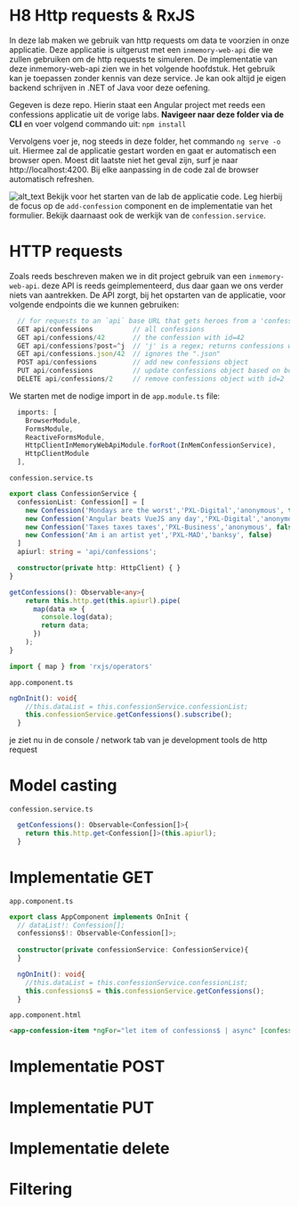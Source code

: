 # H8 Http requests & RxJS
In deze lab maken we gebruik van http requests om data te voorzien in onze applicatie. Deze applicatie is uitgerust met een `inmemory-web-api` die we zullen gebruiken om de http requests te simuleren. De implementatie van deze inmemory-web-api zien we in het volgende hoofdstuk. Het gebruik kan je toepassen zonder kennis van deze service. Je kan ook altijd je eigen backend schrijven in .NET of Java voor deze oefening.

Gegeven is deze repo. Hierin staat een Angular project met reeds een confessions applicatie uit de vorige labs. **Navigeer naar deze folder via de CLI** en voer volgend commando uit: ```npm install```
 
Vervolgens voer je, nog steeds in deze folder, het commando ```ng serve -o``` uit. Hiermee zal de applicatie gestart worden en gaat er automatisch een browser open. Moest dit laatste niet het geval zijn, surf je naar http://localhost:4200. Bij elke aanpassing in de code zal de browser automatisch refreshen.

![alt_text](https://i.imgur.com/TT9FcyW.png "image_tooltip") Bekijk voor het starten van de lab de applicatie code. Leg hierbij de focus op de `add-confession` component en de implementatie van het formulier. Bekijk daarnaast ook de werkijk van de `confession.service`.

# HTTP requests
Zoals reeds beschreven maken we in dit project gebruik van een `inmemory-web-api`. deze API is reeds geimplementeerd, dus daar gaan we ons verder niets van aantrekken. De API zorgt, bij het opstarten van de applicatie, voor volgende endpoints die we kunnen gebruiken:
```ts
  // for requests to an `api` base URL that gets heroes from a 'confessions' collection 
  GET api/confessions          // all confessions
  GET api/confessions/42       // the confession with id=42
  GET api/confessions?post=^j  // 'j' is a regex; returns confessions whose post starting with 'j' or 'J'
  GET api/confessions.json/42  // ignores the ".json"
  POST api/confessions         // add new confessions object
  PUT api/confessions          // update confessions object based on boject id
  DELETE api/confessions/2     // remove confessions object with id=2
```

We starten met de nodige import in de `app.module.ts` file:
```ts
  imports: [
    BrowserModule,
    FormsModule,
    ReactiveFormsModule,
    HttpClientInMemoryWebApiModule.forRoot(InMemConfessionService),
    HttpClientModule
  ],
```

`confession.service.ts`
```typescript
export class ConfessionService {
  confessionList: Confession[] = [
    new Confession('Mondays are the worst','PXL-Digital','anonymous', true),
    new Confession('Angular beats VueJS any day','PXL-Digital','anonymous', true),
    new Confession('Taxes taxes taxes','PXL-Business','anonymous', false),
    new Confession('Am i an artist yet','PXL-MAD','banksy', false)
  ]
  apiurl: string = 'api/confessions';

  constructor(private http: HttpClient) { }
}
```

```ts
getConfessions(): Observable<any>{
    return this.http.get(this.apiurl).pipe(
      map(data => {
        console.log(data);
        return data;
      })
    );
}
```

```ts
import { map } from 'rxjs/operators'
```

`app.component.ts`
```ts
ngOnInit(): void{
    //this.dataList = this.confessionService.confessionList;
    this.confessionService.getConfessions().subscribe();
  }
```
je ziet nu in de console / network tab van je development tools de http request


# Model casting
`confession.service.ts`
```ts
  getConfessions(): Observable<Confession[]>{
    return this.http.get<Confession[]>(this.apiurl);
  }
```
# Implementatie GET
`app.component.ts`
```ts
export class AppComponent implements OnInit {
  // dataList!: Confession[];
  confessions$!: Observable<Confession[]>;
  
  constructor(private confessionService: ConfessionService){
  }

  ngOnInit(): void{
    //this.dataList = this.confessionService.confessionList;
    this.confessions$ = this.confessionService.getConfessions();
  }
```
`app.component.html`
```html
<app-confession-item *ngFor="let item of confessions$ | async" [confession]="item">
  ```
# Implementatie POST

# Implementatie PUT

# Implementatie delete

# Filtering
